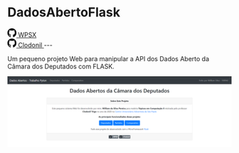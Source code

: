 # DadosAbertoFlask

[logoGithub]: https://raw.githubusercontent.com/wspx/DadosAbertoFlask/master/static/github.svg

<a href="https://github.com/wspx" target="blank">
   <span><img src="/static/github.svg" width="20" height="20"></span>  WPSX
</a>

<br/>

<a href="https://github.com/clodonil" target="blank">
    <span><img src="/static/github.svg" width="20" height="20"></span>   Clodonil
</a>
---


Um pequeno projeto Web para manipular a API dos Dados Aberto da Câmara dos Deputados com FLASK.


![screenshot](static/screenshot.png)


